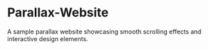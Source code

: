 # Parallax-Website
A sample parallax website showcasing smooth scrolling effects and interactive design elements.
